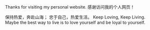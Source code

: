 Thanks for visiting my personal website.
感谢访问我的个人网页！


保持热爱，奔赴山海；
忠于自己，热爱生活。
Keep Loving, Keep Living. Maybe the best way to live is to love yourself and be loyal to yourself. 
